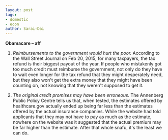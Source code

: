 ```yaml
---
layout: post
tags: 
- domestic 
- econ
author: Sarai-Dai
---
```

**Obamacare – aff**

1. _Reimbursements to the government would hurt the poor._ According to the Wall Street Journal on Feb 20, 2015, for many taxpayers, the tax refund is their biggest payout of the year. If people who mistakenly got too much credit must reimburse the government, not only do they have to wait even longer for the tax refund that they might desperately need, but they also won't get the extra money that they might have been counting on, not knowing that they weren't supposed to get it.

1. _The original credit promises may have been erroneous._ The Annenberg Public Policy Centre tells us that, when tested, the estimates offered by healthcare.gov actually ended up being far less than the estimates offered by the actual insurance companies. While the website had told applicants that they may not have to pay as much as the estimate, nowhere on the website was it suggested that the actual premium may be far higher than the estimate. After that whole snafu, it's the least we can do.
